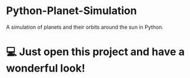 # Python-Planet-Simulation
A simulation of planets and their orbits around the sun in Python.


# 💻 Just open this project and have a wonderful look!  
